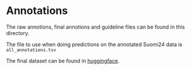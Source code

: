 # Annotations

The raw annotions, final annotions and guideline files can be found in this directory.

The file to use when doing predictions on the annotated Suomi24 data is `all_annotations.tsv`

The final dataset can be found in [huggingface](https://huggingface.co/datasets/TurkuNLP/Suomi24-toxicity-annotated).


